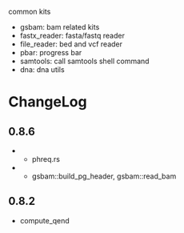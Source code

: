 common kits

* gsbam: bam related kits
* fastx_reader: fasta/fastq reader
* file_reader: bed and vcf reader
* pbar: progress bar
* samtools: call samtools shell command
* dna: dna utils


# ChangeLog


## 0.8.6

* + phreq.rs
* + gsbam::build_pg_header, gsbam::read_bam

## 0.8.2

* compute_qend